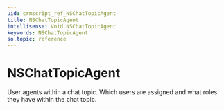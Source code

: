 ```yaml
---
uid: crmscript_ref_NSChatTopicAgent
title: NSChatTopicAgent
intellisense: Void.NSChatTopicAgent
keywords: NSChatTopicAgent
so.topic: reference
---
```


# NSChatTopicAgent

User agents within a chat topic. Which users are assigned and what roles they have within the chat topic.
